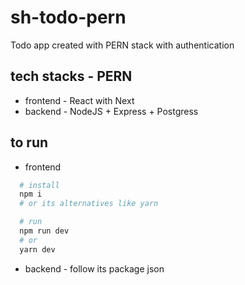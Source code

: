 # sh-todo-pern
Todo app created with PERN stack with authentication

## tech stacks - PERN
  - frontend - React with Next
  - backend - NodeJS + Express + Postgress

## to run

  - frontend
  ```bash
    # install
    npm i
    # or its alternatives like yarn

    # run
    npm run dev
    # or
    yarn dev
  ```

  - backend - follow its package json

